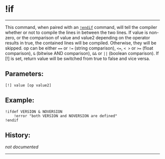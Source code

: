 # !if

---

This command, when paired with an [`!endif`][1] command, will tell the compiler whether or not to compile the lines in between the two lines. If value is non-zero, or the comparison of value and value2 depending on the operator results in true, the contained lines will be compiled. Otherwise, they will be skipped. op can be either `==` or `!=` (string comparison), `<=`, `< >` or `>=` (float comparison), `&` (bitwise AND comparison), `&&` or `||` (boolean comparison). If [!] is set, return value will be switched from true to false and vice versa.

## Parameters:

    [!] value [op value2]

## Example:

	!ifdef VERSION & NOVERSION
		!error "both VERSION and NOVERSION are defined"
	!endif

## History:

*not documented*

---

[1]: !endif.md